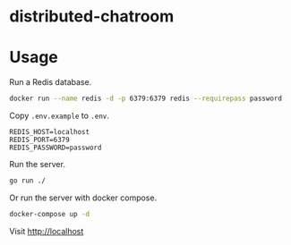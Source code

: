 distributed-chatroom
===

# Usage

Run a Redis database.

```BASH
docker run --name redis -d -p 6379:6379 redis --requirepass password
```

Copy `.env.example` to `.env`.

```ENV
REDIS_HOST=localhost
REDIS_PORT=6379
REDIS_PASSWORD=password
```

Run the server.

```BASH
go run ./
```

Or run the server with docker compose.

```BASH
docker-compose up -d
```

Visit <http://localhost>
